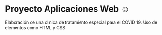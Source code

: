 # Proyecto Aplicaciones Web ☺
Elaboración de una clínica de tratamiento especial para el COVID 19.
Uso de elementos como HTML y CSS
